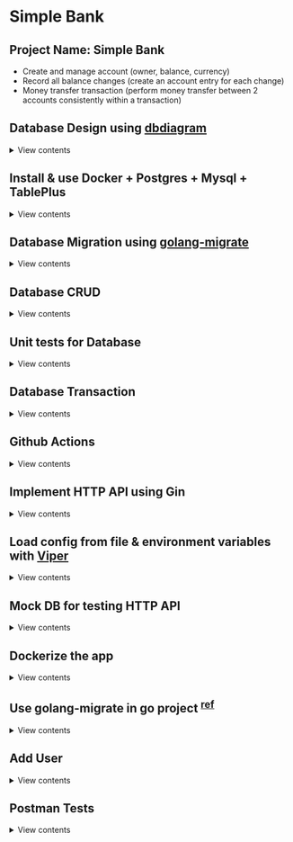 # Simple Bank

## Project Name: Simple Bank

- Create and manage account (owner, balance, currency)
- Record all balance changes (create an account entry for each change)
- Money transfer transaction (perform money transfer between 2 accounts consistently within a transaction)

## Database Design using [dbdiagram](https://dbdiagram.io)

<details>
<summary>View contents</summary>

Design database tables using <https://dbdiagram.io>

### Setup dbdigram

```sh
# install dbdocs
npm i -g dbdocs

# check dbdocs
dbdocs

# create doc directory
mkdir doc

# copy dbml codes and paste in db.dbml file
# install "vscode-dbml" extension to highlight codes
touch db.dbml

# login to dbdocs
dbdocs login

# generate dbdocs view
dbdocs build doc/db.dbml

# visit: https://dbdocs.io/foyezar/simplebank

# set password
# dbdocs password --set <password> --project <project name>
dbdocs password --set secret --project simplebank

# remove a project
# dbdocs remove <project name>
dbdocs remove simplebank

# install dbml cli
npm i -g @dbml/cli

# convert a dbml file to sql
# dbml2sql <path-to-dbml-file> [--mysql|--postgres] -o <output-filepath>
dbml2sql doc/db.dbml --postgres -o doc/schema.sql

# convert a sql file to dbml
# sql2dbml <path-to-sql-file> [--mysql|--postgres] -o <output-filepath>
sql2dbml doc/schema.sql --postgres -o doc/db.dbml
```

</details>

## Install & use Docker + Postgres + Mysql + TablePlus

<details>
<summary>View contents</summary>

- Download & install docker: [link](https://docs.docker.com/desktop/install/mac-install)

Postgresql

```sh
# Pull postgres image
docker pull postgres:15:2-alpine

# Start postgres container
docker run --name postgres15 -p 5432:5432 -e POSTGRES_USER=root -e POSTGRES_PASSWORD=testpass -d postgres:15.2-alpine

# Run command in container
docker exec -it postgres15 psql -U root

# Test connection
SELECT now();
```

Postgres commands <sup>[ref](https://hasura.io/blog/top-psql-commands-and-flags-you-need-to-know-postgresql/)</sup>

```sh
# Connect to a database (same host)
# -W - forces for the user password
psql -d db_name -U username -W

# Connect to a database (different host)
psql -h db_address -d db_name -U username -W

# Connect to a database (different host in SSL mode)
psql "sslmode=require host=db_address dbname=my_db user=root"

# Know all available psql commands
\?

# List all databases
\l

# Clear screen
# Ctrl + L
\! clear
\! cls

# Create a database
create database mydb;

# Switch to another database
\c db_name

# List database tables
\dt

# Create a table
CREATE TABLE accounts (
  id serial PRIMARY KEY,
  username varchar NOT NULL
);

# Insert data in a able
INSERT INTO accounts (username) VALUES ('foyez');

# Select data from a table
SELECT * FROM accounts;

# describe a table
\d table_name
\d+ table_name # more information

# Delete a database
drop database mydb;

# List all schemas
\dn

# List users and their roles
\du

# Retrieve a specific user
\du username

# Quit psql
\q
```

Mysql

```sh
# Pull mysql image
docker pull mysql:8

# Start mysql container
docker run --name mysql8 -p 3306:3306 -e MYSQL_ROOT_PASSWORD=testpass -d mysql:8

# Run command in container
docker exec -it mysql8 mysql -uroot -ptestpass
```

Create a Postgres database from command line

```sh
# enter postgres shell & create a database
docker exec -it postres15 sh
createdb --username=root --owner=root simple_bank
dropdb simple_bank

# create a database
docker exec -it postres15 createdb --username=root --owner=root simple_bank

# login to db cli
docker exec -it postgres15 psql -U root simple_bank

# exit from db cli
\q
```

Mysql commands <sup>[ref](http://g2pc1.bu.edu/~qzpeng/manual/MySQL%20Commands.htm)</sup>

```sh
# Connect to database
mysql -h hostname -u username -p
mysql -uroot -ptestpass

# Create a database from command line
mysql -e "create database db_name" -u username -p

# Create a database
create database db_name;

# Show database list
show databases;

# Switch to a database
use db_name;

# Show table list
show tables;

# Create a table
CREATE TABLE accounts (
  id INT(50) NOT NULL AUTO_INCREMENT PRIMARY KEY,
  username VARCHAR(100) NOT NULL
);

# Insert data in a table
INSERT INTO accounts (username) VALUES ('foyez');

# Select data from a table
SELECT * FROM accounts;

# Describe a table
describe table_name;

# Delete a database
drop database db_name;

# Delete a table
drop table table_name;

# Quit mysql
exit;
```

Create a Mysql database from command line

```sh
# create a database
docker exec -it mysql8 mysql -e "create database db_name" -u username -p

# delete a database
docker exec -it mysql8 mysql -e "drop database db_name" -u username -p

# login to db cli
docker exec -it mysql8 mysql db_name -u username -p

# exit from db cli
\q
```

Show docker logs

```sh
# Postgres
docker logs postgres15

# Mysql
docker logs mysql8
```

Searching ran commands starting with `docker run`

```sh
history | grep "docker run"
```

- Download & install database management tool [TablePlus](https://tableplus.com/)

</details>

## Database Migration using [golang-migrate](https://github.com/golang-migrate/migrate)

<details>
<summary>View contents</summary>

Install migrate cli: [link](https://github.com/golang-migrate/migrate/tree/master/cmd/migrate)

```sh
$ curl -L https://github.com/golang-migrate/migrate/releases/download/$version/migrate.$os-$arch.tar.gz | tar xvz
# OR
brew install golang-migrate

# migrate help command
migrate -help

# create migration files
migrate create -ext sql -dir db/migration -seq init_schema
```

</details>

## Database CRUD

<details>
<summary>View contents</summary>

- Create: insert new records to the database
- Read: select or search for records in the database
- Update: change some fields of the record in the database
- Delete: remove records from the database

### CRUD Tools

- Database/SQL: t
- ORM: GORM
- SQLX
- SQLC

### Setup [SQLC](https://sqlc.dev/)

```sh
# install sqlc
brew install sqlc

# to know sqlc commands
sqlc help

# Create an empty sqlc.yaml settings file
# schema_path: db/migration
# query path: db/query
# output path: db/sqlc
sqlc init

# Generate Go code from SQL
sqlc generate
```

</details>

## Unit tests for Database

<details>
<summary>View contents</summary>

- Install a pure postgres driver for Go's database/sql package

```sh
go get github.com/lib/pq
```

`main_test.go`

```go
package db

import (
 "database/sql"
 "log"
 "os"
 "testing"

 _ "github.com/lib/pq"
)

const (
 dbDriver = "postgres"
 dbSource = "postgresql://root:testpass@localhost:5432/simplebank?sslmode=disable"
)

var testQueries *Queries

func TestMain(m *testing.M) {
 db, err := sql.Open(dbDriver, dbSource)
 if err != nil {
  log.Fatal("cannot connect to db: ", err)
 }

 testQueries = New(db)

 os.Exit(m.Run())
}
```

- Run `go mod tidy` to add dependency in `go.mod` file
- Install [testify](https://github.com/stretchr/testify) - `A toolkit for assertions and mocks`

```sh
go get github.com/stretchr/testify
```

`account_test.go`

```go
package db

import (
 "context"
 "testing"

 "github.com/stretchr/testify/require"
)

func TestCreateAccount(t *testing.T) {
 arg := CreateAccountParams{
  Owner:    "Mithu",
  Balance:  20,
  Currency: "USD",
 }
 account, err := testQueries.CreateAccount(context.Background(), arg)
 require.NoError(t, err)
 require.NotEmpty(t, account)

 require.Equal(t, account.Owner, arg.Owner)
 require.Equal(t, account.Balance, arg.Balance)
 require.Equal(t, account.Currency, arg.Currency)

 require.NotZero(t, account.ID)
 require.NotZero(t, account.CreatedAt)
}
```

- Run `go mod tidy` to add _testify_ dependency

</details>

## Database Transaction

<details>
<summary>View contents</summary>

### DB Transaction

- A single unit of work
- Often made up of multiple db operations

**Example:** Transfer 10 USD from bank account 1 to bank account 2.

```txt
1. Create a transfer record with amount = 10
2. Create an account entry for account 1 with amount = -10
3. Create an account entry for account 2 with amount = +10
4. Subtract 10 from the balance of account 1
5. Add 10 to the balance of account 2
```

### Why do we need db transaction?

1. To provide a reliable and consistent unit of work, even in case of system failure
2. To provide isolation between programs that access the database concurrently

A transaction in a database system must maintain **ACID** (Atomicity, Consistency, Isolation and Durability) in order to ensure accuracy, completeness and data integrity.

1. **Atomicity**
   Either all operations complete successfully or if the transaction fails, everything will be rolled back and the db will be unchanged.

2. **Consistency**
   The db state must be valid after the transaction. All constraints must be satisfied. More precisely, all data written to the database must be valid according to predefined rules, including constraints, cascade, and triggers.

3. **Isolation**
   Concurrent transaction must not affect each other.

4. **Durability**
   Data written by a successful transaction must be recorded in persistent storage, even in case of system failure.

### How to run SQL TX?

```sql
BEGIN;
COMMIT;

-- if the transaction is failed
BEGIN;
ROLLBACK;
```

### Deadlock

- a situation in which two or more transactions are waiting for one another to give up locks

Deadlocks can happen in multi-user environments when two or more transactions are running concurrently and try to access the same data in a different order. When this happens, one transaction may hold a lock on a resource that another transaction needs, while the second transaction may hold a lock on a resource that the first transaction needs. Both transactions are then blocked, waiting for the other to release the resource they need.

DBMSs often use various techniques to detect and resolve deadlocks automatically. These techniques include timeout mechanisms, where a transaction is forced to release its locks after a certain period of time, and deadlock detection algorithms, which periodically scan the transaction log for deadlock cycles and then choose a transaction to abort to resolve the deadlock.

It is also possible to prevent deadlocks by careful design of transactions, such as always acquiring locks in the same order or releasing locks as soon as possible. Proper design of the database schema and application can also help to minimize the likelihood of deadlocks

**ref:** [Deadlock in DBMS](https://www.geeksforgeeks.org/deadlock-in-dbms/)

### Update accounts concurrently

```sql
BEGIN;

SELECT * FROM accounts WHERE id = 15 FOR UPDATE;
UPDATE accounts SET balance = 500 WHERE id = 15;

COMMIT;
```

### Check deadlocks

```sql
SELECT
   a.application_name,
   l.relation::regclass,
   l.transactionid,
   l.mode,
   l.locktype,
   l.GRANTED,
   a.username,
   a.query,
   a.pid
FROM pq_stat_activity a
JOIN pg_locks l ON l.pid = a.pid
WHERE a.application_name = 'psql'
ORDER BY a.pid;
```

- [DB transaction lock & How to handle deadlock](https://www.youtube.com/watch?v=G2aggv_3Bbg&list=PLy_6D98if3ULEtXtNSY_2qN21VCKgoQAE&index=10)
- [How to avoid deadlock in DB transaction? Queries order matters!](https://www.youtube.com/watch?v=qn3-5wdOfoA&list=PLy_6D98if3ULEtXtNSY_2qN21VCKgoQAE&index=8)

</details>

## Github Actions

<details>
<summary>View contents</summary>

- We can trigger a workflow by 3 ways: `event`, `schedule`, or `manually`
- A workflow consists of one or multiple jobs
- A job is composed of multiple steps
- Each step has one or more actions
- All jobs inside a workflow normally run in parallel, unless they depend on each other
- If some jobs depend on each other, they run serially
- Each job will be run separately by a specific runner
- The runners will report progress, logs, and results of the jobs back to github

<img width="1552" alt="image" src="https://github.com/foyez/simplebank/assets/11992095/5954c678-bdf0-45cc-bf84-7db9a383bf58">

### Setup a workflow for Golang and Postgres

- Goto `Actions` tab
- Then, in `Go` action click `configure`
- Create github workflows directory: `mkdir -p .github/workflows`
- Create workflow file: `touch .github/workflows/test.yml`
- Then, copy and paste the template from github for go
- [Creating PostgreSQL service containers](https://docs.github.com/en/actions/using-containerized-services/creating-postgresql-service-containers)
- [How to setup Github Actions for Go + Postgres to run automated tests](https://dev.to/techschoolguru/how-to-setup-github-actions-for-go-postgres-to-run-automated-tests-81o)

</details>

## Implement HTTP API using Gin

<details>
<summary>View contents</summary>

### Popular web frameworks

- [Gin](https://github.com/gin-gonic/gin/blob/master/docs/doc.md#build-with-json-replacement)
- Beego
- Echo
- Revel
- Martini
- Fiber
- Buffalo

### Popular HTTP routers

- FastHttp
- Gorilla Mux
- HttpRouter
- Chi

Install `gin` package:

```sh
https://github.com/gin-gonic/gin
```

- [Package validator](https://github.com/go-playground/validator)

- A POST api:

<details>
<summary>View contents</summary>

`db/query/account.sql`

```sql
-- name: CreateAccount :one
INSERT INTO accounts (
  owner,
  balance,
  currency
) VALUES (
  $1, $2, $3
) RETURNING *;
```

`api/server.go`

```go
package api

import (
 db "github.com/foyez/simplebank/db/sqlc"
 "github.com/gin-gonic/gin"
)

// Server serves HTTP requests.
type Server struct {
 store  *db.Store
 router *gin.Engine
}

// NewServer creates a new HTTP server and setup routing.
func NewServer(store *db.Store) *Server {
 server := &Server{store: store}
 router := gin.Default()

 router.POST("/accounts", server.createAccount)

 server.router = router
 return server
}

// Start runs the HTTP server on a specific address.
func (server *Server) Start(address string) error {
 return server.router.Run(address)
}

func errorResponse(err error) gin.H {
 return gin.H{"error": err.Error()}
}
```

`api/account.go`

```go
package api

import (
 "net/http"

 db "github.com/foyez/simplebank/db/sqlc"
 "github.com/gin-gonic/gin"
)

type createAccountRequest struct {
 // json tag to de-serialize json body
 Owner    string `json:"owner" binding:"required"`
 Currency string `json:"currency" binding:"required,oneof=USD EUR"`
}

func (server *Server) createAccount(ctx *gin.Context) {
 var req createAccountRequest
 if err := ctx.ShouldBindJSON(&req); err != nil {
  ctx.JSON(http.StatusBadRequest, errorResponse(err))
  return
 }

 arg := db.CreateAccountParams{
  Owner:    req.Owner,
  Currency: req.Currency,
  Balance:  0,
 }

 account, err := server.store.CreateAccount(ctx, arg)
 if err != nil {
  ctx.JSON(http.StatusInternalServerError, errorResponse(err))
  return
 }

 ctx.JSON(http.StatusCreated, account)
}
```

`main.go`

```go
package main

import (
 "database/sql"
 "log"

 "github.com/foyez/simplebank/api"
 db "github.com/foyez/simplebank/db/sqlc"
 _ "github.com/lib/pq"
)

const (
 dbDriver = "postgres"
 dbSource = "postgresql://root:testpass@localhost:5432/simplebank?sslmode=disable"
 address  = "0.0.0.0:8080"
)

func main() {
 conn, err := sql.Open(dbDriver, dbSource)
 if err != nil {
  log.Fatal("cannot connect to db: ", err)
 }

 store := db.NewStore(conn)
 server := api.NewServer(store)

 err = server.Start(address)
 if err != nil {
  log.Fatal("cannot start server: ", err)
 }
}
```

</details>

- A GET api:

<details>
<summary>View contents</summary>

`db/query/account.sql`

```sql
-- name: GetAccount :one
SELECT * FROM accounts
WHERE id = $1 LIMIT 1;
```

`api/account.go`

```go
type getAccountRequest struct {
 ID int64 `uri:"id" binding:"required,min=1"`
}

func (server *Server) getAccount(ctx *gin.Context) {
 var req getAccountRequest
 if err := ctx.ShouldBindUri(&req); err != nil {
  ctx.JSON(http.StatusBadRequest, errorResponse(err))
  return
 }

 account, err := server.store.GetAccount(ctx, req.ID)
 if err != nil {
  if errors.Is(err, db.ErrRecordNotFound) {
   ctx.JSON(http.StatusNotFound, errorResponse(err))
   return
  }
  ctx.JSON(http.StatusInternalServerError, errorResponse(err))
  return
 }

 ctx.JSON(http.StatusOK, account)
}
```

`api/server.go`

```go
router.GET("/accounts/:id", server.getAccount)
```

API:

```txt
http://localhost:8080/accounts/1
```

</details>

- A GET api with offset pagination:

<details>
<summary>View contents</summary>

`db/query/account.sql`

```sql
-- name: ListAccounts :many
SELECT * FROM accounts
ORDER BY id
LIMIT $1
OFFSET $2;
```

`api/account.go`

```go
type listAccountsRequest struct {
 PageID   int32 `form:"page_id" binding:"required,min=1"`
 PageSize int32 `form:"page_size" binding:"required,min=5,max=10"`
}

func (server *Server) listAccounts(ctx *gin.Context) {
 var req listAccountsRequest
 if err := ctx.ShouldBindQuery(&req); err != nil {
  ctx.JSON(http.StatusBadRequest, errorResponse(err))
  return
 }

 arg := db.ListAccountsParams{
  Limit:  req.PageSize,
  Offset: (req.PageID - 1) * req.PageSize,
 }

 accounts, err := server.store.ListAccounts(ctx, arg)
 if err != nil {
  ctx.JSON(http.StatusInternalServerError, errorResponse(err))
  return
 }

 ctx.JSON(http.StatusOK, accounts)
}
```

`api/server.go`

```go
router.GET("/accounts", server.listAccounts)
```

API:

```txt
http://localhost:8080/accounts?page_id=1&page_size=10
```

</details>

- A GET api with cursor pagination:

<details>
<summary>View contents</summary>

`db/query/account.sql`

```sql
-- name: ListAccountWithCursor :many
SELECT * FROM accounts
WHERE created_at < sqlc.narg('cursor') OR sqlc.narg('cursor') IS NULL
ORDER BY created_at DESC
LIMIT sqlc.arg('limit');
```

`api/account.go`

```go
type listAccountsWithCursorRequest struct {
 Cursor time.Time `form:"cursor"`
 Limit  int32     `form:"limit" binding:"required,min=5,max=10"`
}

func (server *Server) listAccountsWithCursor(ctx *gin.Context) {
 var req listAccountsWithCursorRequest
 if err := ctx.ShouldBindQuery(&req); err != nil {
  ctx.JSON(http.StatusBadRequest, errorResponse(err))
  return
 }

 limitPlusOne := req.Limit + 1

 arg := db.ListAccountWithCursorParams{
  Limit: limitPlusOne,
  Cursor: sql.NullTime{
   Time:  req.Cursor,
   Valid: !req.Cursor.IsZero(),
  },
 }

 accounts, err := server.store.ListAccountWithCursor(ctx, arg)
 if err != nil {
  ctx.JSON(http.StatusInternalServerError, errorResponse(err))
  return
 }

 newAccounts := accounts
 if int32(len(accounts)) > req.Limit {
  newAccounts = accounts[0:req.Limit]
 }

 rsp := gin.H{
  "accounts": newAccounts,
  "has_more": int32(len(accounts)) == limitPlusOne,
 }

 ctx.JSON(http.StatusOK, rsp)
}
```

`api/server.go`

```go
router.GET("/accountsWithCursor", server.listAccountsWithCursor)
```

API:

```txt
http://localhost:8080/accountsWithCursor?limit=5&cursor=2023-06-05T02%3A36%3A19.167614Z
```

</details>

- [Gin binding in Go: A tutorial with examples](https://blog.logrocket.com/gin-binding-in-go-a-tutorial-with-examples/)
- [Build RESTful API using Go Gin](https://www.golinuxcloud.com/golang-gin/)

</details>

## Load config from file & environment variables with [Viper](https://github.com/spf13/viper)

<details>
<summary>View contents</summary>

Install viper:

```sh
go get github.com/spf13/viper
```

`app.env`

```env
DB_DRIVER=postgres
DB_SOURCE=postgresql://root:testpass@localhost:5432/simplebank?sslmode=disable
SERVER_ADDRESS=0.0.0.0:8080
```

`util/config.go`

```go
package util

import "github.com/spf13/viper"

// Config stores all configuration of the application.
type Config struct {
 DBDriver      string `mapstructure:"DB_DRIVER"`
 DBSource      string `mapstructure:"DB_SOURCE"`
 ServerAddress string `mapstructure:"SERVER_ADDRESS"`
}

// LoadConfig reads configuration from file or environment variables.
func LoadConfig(path string) (config Config, err error) {
 viper.AddConfigPath(path)
 viper.SetConfigName("app")
 viper.SetConfigType("env")

 viper.AutomaticEnv()

 err = viper.ReadInConfig()
 if err != nil {
  return
 }

 err = viper.Unmarshal(&config)
 return
}
```

`main.go`

```go
package main

import (
 "database/sql"
 "log"

 "github.com/foyez/simplebank/util"
 _ "github.com/lib/pq"
)

func main() {
 config, err := util.LoadConfig(".")
 if err != nil {
  log.Fatal("cannot load config: ", err)
 }

 conn, err := sql.Open(config.DBDriver, config.DBSource)

//  ...
}
```

</details>

## Mock DB for testing HTTP API

<details>
<summary>View contents</summary>

[Source](https://www.youtube.com/watch?v=rL0aeMutoJ0&list=PLy_6D98if3ULEtXtNSY_2qN21VCKgoQAE&index=13)

### Why mock database?

- Independent tests: avoid conflicts
- Faster tests
- 100% coverage: easily setup edge cases

Install [gomock](https://github.com/golang/mock):

```sh
go install github.com/golang/mock/mockgen@v1.6.0
go get github.com/golang/mock/mockgen@v1.6.0
```

`db/sqlc/store.go`

```go
package db

import (
 "context"
 "database/sql"
)

// Store provides all the function to exec
type Store interface {
 Querier
 TransferTx(ctx context.Context, arg TransferTxParams) (TransferTxResult, error)
}

// SQLStore provides all functionalities to execute SQL queries and transaction
type SQLStore struct {
 *Queries
 db *sql.DB
}

// NewStore creates a new store
func NewStore(db *sql.DB) Store {
 return &SQLStore{
  db:      db,
  Queries: New(db),
 }
}
```

Generate mock interfaces:

```sh
mockgen -package mockdb -destination db/mock/store.go github.com/foyez/simplebank/db/sqlc Store
```

If we update the database base we have to run this command to update the mock store.

`api/account_test.go`

```go
package api

import (
 "bytes"
 "encoding/json"
 "fmt"
 "io/ioutil"
 "net/http"
 "net/http/httptest"
 "testing"

 mockdb "github.com/foyez/simplebank/db/mock"
 db "github.com/foyez/simplebank/db/sqlc"
 "github.com/foyez/simplebank/util"
 "github.com/golang/mock/gomock"
 "github.com/stretchr/testify/require"
)

func TestGetAccountAPI(t *testing.T) {
 account := randomAccount()

 testCases := []struct {
  name          string
  accountID     int64
  buildStubs    func(store *mockdb.MockStore)
  checkResponse func(t *testing.T, recorder *httptest.ResponseRecorder)
 }{
  {
   name:      "OK",
   accountID: account.ID,
   buildStubs: func(store *mockdb.MockStore) {
    store.EXPECT().
     GetAccount(gomock.Any(), gomock.Eq(account.ID)).
     Times(1).
     Return(account, nil)
   },
   checkResponse: func(t *testing.T, recorder *httptest.ResponseRecorder) {
    require.Equal(t, http.StatusOK, recorder.Code)
    requireBodyMatchAccount(t, recorder.Body, account)
   },
  },
 }

 for i := range testCases {
  tc := testCases[i]

  t.Run(tc.name, func(t *testing.T) {
   ctrl := gomock.NewController(t)
   defer ctrl.Finish()

   store := mockdb.NewMockStore(ctrl)
   tc.buildStubs(store)

   // start test server and send request
   server := NewServer(store)
   recorder := httptest.NewRecorder()

   url := fmt.Sprintf("/accounts/%d", account.ID)
   request, err := http.NewRequest(http.MethodGet, url, nil)
   require.NoError(t, err)

   server.router.ServeHTTP(recorder, request)
   tc.checkResponse(t, recorder)
  })

 }
}

func randomAccount() db.Account {
 return db.Account{
  ID:       util.RandomInt(1, 1000),
  Owner:    util.RandomOwner(),
  Balance:  util.RandomMoney(),
  Currency: util.RandomCurrency(),
 }
}

func requireBodyMatchAccount(t *testing.T, body *bytes.Buffer, account db.Account) {
 data, err := ioutil.ReadAll(body)
 require.NoError(t, err)

 var gotAccount db.Account
 err = json.Unmarshal(data, &gotAccount)
 require.NoError(t, err)
 require.Equal(t, account, gotAccount)
}
```

`api/main_test.go`

```go
package api

import (
 "os"
 "testing"

 "github.com/gin-gonic/gin"
)

func TestMain(m *testing.M) {
 gin.SetMode(gin.TestMode)
 os.Exit(m.Run())
}
```

</details>

## Dockerize the app

<details>
<summary>View contents</summary>

`Dockerfile`

```Dockerfile
# Build stage
FROM golang:1.20.2-alpine3.17 AS builder
WORKDIR /app
COPY . .
RUN go build -o main main.go

# Run stage
FROM alpine:3.17
WORKDIR /app
COPY --from=builder /app/main .
COPY app.env .

EXPOSE 8080
CMD [ "/app/main" ]
```

Build and Run docker container:

```sh
# build image
docker build -t foyezar/simplebank:latest .

# run container
docker run --name simplebank -p 8080:8080 -e GIN_MODE=release foyezar/simplebank:latest
```

### Connect postgres with simplebank using network

<details>
<summary>View contents</summary>

```sh
# Get container details information
docker container inspect postgres15
```

```json
[
  {
    "Id": "efebd1beb2f417887655d482767644a4c816a28154ba1bb8f5cd1cb5cf2ad150",
    "Created": "2023-05-22T06:54:07.034351837Z",
    "Path": "docker-entrypoint.sh",
    "Args": ["postgres"],
    "Name": "/postgres15",
    "NetworkSettings": {
      "Ports": {
        "5432/tcp": [
          {
            "HostIp": "0.0.0.0",
            "HostPort": "5432"
          }
        ]
      },
      "Gateway": "172.17.0.1",
      "IPAddress": "172.17.0.2",
      "MacAddress": "02:42:ac:11:00:02",
      "Networks": {
        "bridge": {
          "Gateway": "172.17.0.1",
          "IPAddress": "172.17.0.2"
        }
      }
    }
  }
]
```

```sh
docker container inspect simplebank
```

```json
[
  {
    "Id": "928356064d037aef04f027b4bef1580b4381866cd8eb0cb02fd9b9675772eb26",
    "Created": "2023-06-12T17:30:41.745803471Z",
    "Path": "/app/main",
    "Name": "/simplebank",
    "NetworkSettings": {
      "Ports": {
        "8080/tcp": [
          {
            "HostIp": "0.0.0.0",
            "HostPort": "8080"
          }
        ]
      },
      "Gateway": "172.17.0.1",
      "IPAddress": "172.17.0.3",
      "MacAddress": "02:42:ac:11:00:03",
      "Networks": {
        "bridge": {
          "Gateway": "172.17.0.1",
          "IPAddress": "172.17.0.3"
        }
      }
    }
  }
]
```

Here, the IP address of `postgres15` container (`172.17.0.2`) is different than the IP address of `simplebank` container (`172.17.0.3`).

```sh
# Get network list
docker network ls

# Get network details information
docker network inspect bridge
```

```json
[
  {
    "Name": "bridge",
    "Driver": "bridge",
    "Containers": {
      "928356064d037aef04f027b4bef1580b4381866cd8eb0cb02fd9b9675772eb26": {
        "Name": "simplebank",
        "MacAddress": "02:42:ac:11:00:03",
        "IPv4Address": "172.17.0.3/16",
        "IPv6Address": ""
      },
      "efebd1beb2f417887655d482767644a4c816a28154ba1bb8f5cd1cb5cf2ad150": {
        "Name": "postgres15",
        "MacAddress": "02:42:ac:11:00:02",
        "IPv4Address": "172.17.0.2/16",
        "IPv6Address": ""
      }
    }
  }
]
```

```sh
# Get docker network COMMAND
docker network --help

# Create a network
docker network create bank-network

# Get docker network connect COMMAND
docker network connect --help

# Connect a container with a network
docker network connect bank-network postgres15

# Get network details information
docker network inspect bank-network
```

```json
[
  {
    "Name": "bank-network",
    "Scope": "local",
    "Driver": "bridge",
    "Containers": {
      "efebd1beb2f417887655d482767644a4c816a28154ba1bb8f5cd1cb5cf2ad150": {
        "Name": "postgres15",
        "MacAddress": "02:42:ac:12:00:02",
        "IPv4Address": "172.18.0.2/16",
        "IPv6Address": ""
      }
    }
  }
]
```

```sh
# Get container details information
docker container inspect postgres15
```

```json
[
  {
    "Name": "/postgres15",
    "NetworkSettings": {
      "Gateway": "172.17.0.1",
      "IPAddress": "172.17.0.2",
      "MacAddress": "02:42:ac:11:00:02",
      "Networks": {
        "bank-network": {
          "Gateway": "172.18.0.1",
          "IPAddress": "172.18.0.2",
          "MacAddress": "02:42:ac:12:00:02"
        },
        "bridge": {
          "Gateway": "172.17.0.1",
          "IPAddress": "172.17.0.2",
          "MacAddress": "02:42:ac:11:00:02"
        }
      }
    }
  }
]
```

```sh
# Run a container in a specific network
docker run --name simplebank --network bank-network -p 8080:8080 -e GIN_MODE=release -e DB_SOURCE="postgresql://root:testpass@postgres15:5432/simplebank?sslmode=disable" foyezar/simplebank:latest
```

```sh
# Get network details information
docker network inspect bank-network
```

```json
[
  {
    "Name": "bank-network",
    "Scope": "local",
    "Driver": "bridge",
    "Containers": {
      "bc239683e762e39e6d3d368f16c377ddacc3e6a02e6f0efd5c50bf8aed138ded": {
        "Name": "simplebank",
        "MacAddress": "02:42:ac:12:00:03",
        "IPv4Address": "172.18.0.3/16"
      },
      "efebd1beb2f417887655d482767644a4c816a28154ba1bb8f5cd1cb5cf2ad150": {
        "Name": "postgres15",
        "MacAddress": "02:42:ac:12:00:02",
        "IPv4Address": "172.18.0.2/16"
      }
    }
  }
]
```

</details>

### Add docker-compose file to control network

<details>
<summary>View contents</summary>

`Dockerfile`

```Dockerfile
# Build stage
FROM golang:1.20.2-alpine3.17 AS builder
WORKDIR /app
COPY . .
RUN go build -o main main.go
# RUN apk add curl
# RUN curl -L https://github.com/golang-migrate/migrate/releases/download/v4.16.0/migrate.linux-amd64.tar.gz | tar xvz

# Run stage
FROM alpine:3.17
WORKDIR /app
COPY --from=builder /app/main .
COPY app.env .
COPY start.sh .
COPY wait-for.sh .
COPY db/migration ./db/migration

EXPOSE 8080

CMD [ "/app/main" ]
ENTRYPOINT [ "/app/start.sh" ]
```

`docker-compose.yml`

```yml
version: "3.9"
services:
  postgres:
    image: postgres:15.2-alpine
    environment:
      - POSTGRES_USER=root
      - POSTGRES_PASSWORD=testpass
      - POSTGRES_DB=simplebank
  api:
    build:
      context: .
      dockerfile: Dockerfile
    ports:
      - "8080:8080"
    environment:
      - DB_SOURCE=postgresql://root:testpass@postgres:5432/simplebank?sslmode=disable
    depends_on:
      - postgres
    entrypoint: ["/app/wait-for.sh", "postgres:5432", "--", "/app/start.sh"]
    command: ["/app/main"]
```

_Note:_

```txt
There are several things to be aware of when using depends_on:

depends_on does not wait for postgres to be “ready” before starting web - only until they have been started. If you need to wait for a service to be ready, see Controlling startup order for more on this problem and strategies for solving it.
The depends_on option is ignored when deploying a stack in swarm mode with a version 3 Compose file.
```

- [Compose file version 3 reference](https://docs.docker.com/compose/compose-file/compose-file-v3/)
- [wait-for](https://github.com/eficode/wait-for)

```sh
# Download wait-for.sh
curl https://raw.github
usercontent.com/eficode/wait-for/v2.2.4/wait-for -o wait-for.
sh

# Make wait-for.sh and start.sh executable
chmod +x wait-for.sh
chmod +x start.sh

# Build docker image and run the container
docker compose up

# Get network info
docker network inspect simplebank_default

# Remove existing containers
docker compose down

# Remove docker image
docker image rm simplebank_api
```

</details>

</details>

## Use golang-migrate in go project <sup>[ref](https://github.com/golang-migrate/migrate#use-in-your-go-project)</sup>

<details>
<summary>View contents</summary>

`main.go`

```go
import (
 "github.com/golang-migrate/migrate/v4"
 _ "github.com/golang-migrate/migrate/v4/database/postgres"
 _ "github.com/golang-migrate/migrate/v4/source/file"
)

func main() {
 config, err := util.LoadConfig(".")
 if err != nil {
  log.Fatal("cannot load config: ", err)
 }

 conn, err := sql.Open(config.DBDriver, config.DBSource)
 if err != nil {
  log.Fatal("cannot connect to db: ", err)
 }

 runDBMigration(config.MigrationURL, config.DBSource)

//  ...
}

func runDBMigration(migrationURL string, dbSource string) {
 migration, err := migrate.New(migrationURL, dbSource)
 if err != nil {
  log.Fatal("cannot create new migration instance: ", err)
 }

 if err = migration.Up(); err != nil && err != migrate.ErrNoChange {
  log.Fatal("failed to run migrate up: ", err)
 }

 log.Println("db migrated successfully")
}
```

`app.env`

```env
MIGRATION_URL=file://db/migration
```

`util/config.go`

```go
type Config struct {
 MigrationURL  string `mapstructure:"MIGRATION_URL"`
}
```

</details>

## Add User

<details>
<summary>View contents</summary>

### Store password securely

```txt
Encrypt: plain password --> (bcrypt hash + cost + salt) --> hashed password

Hashed Password:
$(2A)$(10)$(N9QO8ULOICKGX2ZMRZOMYE)(IJZAGCFL7P92LDGXAD68LJZDL17LHWY)

Group 1: Algorithm (bcrypt)
Group 2: Cost (2^10 = 1024 key expansion rounds)
Group 3: Salt (16 bytes = 128 bits, 22 characters (base64))
Group 4: Hash (24 bytes = 192 bits, 31 characters (base64))

Decrypt: hashed password --> (bcrypt + cost + salt) --> plain password
```

- Create user API:

<details>
<summary>View contents</summary>

`db/query/user.sql`

```sql
-- name: CreateUser :one
INSERT INTO users (
  username,
  hashed_password,
  full_name,
  email
) VALUES (
  $1, $2, $3, $4
) RETURNING *;
```

`api/server.go`

```go
package api

import (
 db "github.com/foyez/simplebank/db/sqlc"
 "github.com/gin-gonic/gin"
)

// Server serves HTTP requests.
type Server struct {
 store  *db.Store
 router *gin.Engine
}

// NewServer creates a new HTTP server and setup routing.
func NewServer(store *db.Store) *Server {
 server := &Server{store: store}
 router := gin.Default()

 router.POST("/userrs", server.createUser)

 server.router = router
 return server
}
```

`api/user.go`

```go
package api

import (
 "net/http"
 "time"

 db "github.com/foyez/simplebank/db/sqlc"
 "github.com/foyez/simplebank/util"
 "github.com/gin-gonic/gin"
 "github.com/lib/pq"
)

type createUserRequest struct {
 Username string `json:"username" binding:"required,alphanum"`
 Password string `json:"password" binding:"required,min=6"`
 FullName string `json:"full_name" binding:"required"`
 Email    string `json:"email" binding:"required,email"`
}

type createUserResponse struct {
 Username          string    `json:"username"`
 FullName          string    `json:"full_name"`
 Email             string    `json:"email"`
 PasswordChangedAt time.Time `json:"password_changed_at"`
 CreatedAt         time.Time `json:"created_at"`
}

func (server *Server) createUser(ctx *gin.Context) {
 var req createUserRequest
 if err := ctx.ShouldBindJSON(&req); err != nil {
  ctx.JSON(http.StatusBadRequest, errorResponse(err))
  return
 }

 hashedPassword, err := util.HashPassword(req.Password)
 if err != nil {
  ctx.JSON(http.StatusInternalServerError, errorResponse(err))
  return
 }

 arg := db.CreateUserParams{
  Username:       req.Username,
  HashedPassword: hashedPassword,
  FullName:       req.FullName,
  Email:          req.Email,
 }
 user, err := server.store.CreateUser(ctx, arg)
 if err != nil {
  if pqErr, ok := err.(*pq.Error); ok {
   switch pqErr.Code.Name() {
   case "unique_violation":
    ctx.JSON(http.StatusForbidden, errorResponse(err))
    return
   }
  }

  ctx.JSON(http.StatusInternalServerError, errorResponse(err))
  return
 }

 rsp := createUserResponse{
  Username:          user.Username,
  FullName:          user.FullName,
  Email:             user.Email,
  PasswordChangedAt: user.PasswordChangedAt,
  CreatedAt:         user.CreatedAt,
 }

 ctx.JSON(http.StatusCreated, rsp)
}
```

`util/password.go`

```go
package util

import (
 "fmt"

 "golang.org/x/crypto/bcrypt"
)

// HashPassword returns the bcrypt hash of the password
func HashPassword(password string) (string, error) {
 hashedPassword, err := bcrypt.GenerateFromPassword([]byte(password), bcrypt.DefaultCost)
 if err != nil {
  return "", fmt.Errorf("failed to hash password: %w", err)
 }
 return string(hashedPassword), nil
}

// CheckPassword checks if the provided password is correct or not
func CheckPassword(password string, hashedPassword string) error {
 return bcrypt.CompareHashAndPassword([]byte(hashedPassword), []byte(password))
}
```

</details>

### Authentication

<details>
<summary>View contents</summary>

#### Token-based Authentication

<details>
<summary>View contents</summary>

- [Why PASETO is better than JWT for token-based authentication?](https://www.youtube.com/watch?v=nBGx-q52KAY&list=PLy_6D98if3ULEtXtNSY_2qN21VCKgoQAE&index=19)

<img width="1562" alt="image" src="https://github.com/foyez/simplebank/assets/11992095/094ebdee-8dcf-47e1-8361-387ae148534f">

1. **JSON Web Token - JWT**

<img width="1559" alt="image" src="https://github.com/foyez/simplebank/assets/11992095/ca70be3b-2a2a-405e-87f3-f46d6342f12d">

JWT sigining algorithms

<img width="1558" alt="image" src="https://github.com/foyez/simplebank/assets/11992095/c154e070-817b-4f30-9901-6cc5d00bc078">

Problems of JWT

<img width="1556" alt="image" src="https://github.com/foyez/simplebank/assets/11992095/b82c09c6-9b54-4793-88d6-7a9b7a67828f">

2. **Platform-Agnostic SEcurity TOkens - PASETO**

<img width="1561" alt="image" src="https://github.com/foyez/simplebank/assets/11992095/118e26e1-c79e-4ad3-8f3f-fbf030157169">

PASETO structure

<img width="1563" alt="image" src="https://github.com/foyez/simplebank/assets/11992095/dc81e83d-18c3-44ed-84ec-11026a3c15f1">

</details>

#### Refresh Token

<details>
<summary>View contents</summary>

<img width="891" alt="image" src="https://github.com/foyez/simplebank/assets/11992095/6d2181b1-cada-4866-92ba-4284d296ff89">

`app.env`

```env
REFRESH_TOKEN=24h
```

`util/config.go`

```go
type Config struct {
 RefreshTokenDuration time.Duration `mapstructure:"REFRESH_TOKEN_DURATION"`
}
```

Add migration for sessions table

```sh
make create_migration name=add_sessions
```

`db/migration/000003_add_sessions.up.sql`

```sql
CREATE TABLE "sessions" (
  "id" uuid PRIMARY KEY,
  "username" varchar NOT NULL,
  "refresh_token" varchar NOT NULL,
  "user_token" varchar NOT NULL,
  "client_ip" varchar NOT NULL,
  "is_blocked" boolean NOT NULL DEFAULT false,
  "expires_at" timestamptz NOT NULL,
  "created_at" timestamptz NOT NULL DEFAULT (now())
);

ALTER TABLE "sessions" ADD FOREIGN KEY ("username") REFERENCES "users" ("username");
```

`db/migration/000003_add_sessions.down.sql`

```sql
DROP TABLE IF EXISTS "sessions";
```

Run migration up

```sh
make migrateup
```

`db/query/session.sql`

```sql
-- name: CreateSession :one
INSERT INTO sessions (
  id,
  username,
  refresh_token,
  user_token,
  client_ip,
  is_blocked,
  expires_at
) VALUES (
  $1, $2, $3, $4, $5, $6, $7
) RETURNING *;

-- name: GetSession :one
SELECT * FROM sessions
WHERE id = $1 LIMIT 1;
```

Run sqlc to generate codes for queries

```sh
make sqlc
```

Run mock to regenerate mock store

```sh
make mock
```

Run unit tests

```sh
make test
```

</details>

</details>

</details>

## Postman Tests

<details>
<summary>View contents</summary>

Login endpoint: `POST /users/login`
Body:

```json
{
  "username": "foyez",
  "password": "testpass"
}
```

Response:

```json
{
  "access_token": "v2.local.nBMJul9vDH3bs9yrxyi54E",
  "user": {
    "username": "foyez",
    "full_name": "Foyez Ahmed",
    "email": "foyez@email.com",
    "password_changed_at": "0001-01-01T00:00:00Z",
    "created_at": "2023-10-08T10:49:24.939704Z"
  }
}
```

Navigate to Tests

```js
pm.test("Status code is 200", function () {
  pm.response.to.have.status(200);
});

var jsonData = JSON.parse(responseBody);
pm.collectionVariables.set("access_token", jsonData.access_token);
```

After call the login api: Test results

```txt
PASS Status code is 200
```

Now we can use `access_token` collection variable to other apis of this collection, e.g. `{{access_token}}`

</details>
